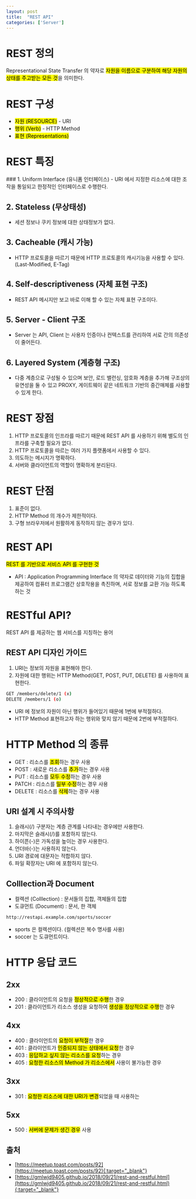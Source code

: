 ```yaml
---
layout: post
title:  "REST API"
categories: ['Server']
---
```


# REST 정의

Representational State Transfer 의 약자로 <mark>자원을 이름으로 구분하여 해당 자원의 상태를 주고받는 모든 것</mark>을 의미한다.

# REST 구성

* <mark>자원 (RESOURCE)</mark> - URI
* <mark>행위 (Verb)</mark> - HTTP Method
* <mark>표현 (Representations)</mark>

# REST 특징

<p/>
### 1. Uniform Interface (유니폼 인터페이스)
- URI 에서 지정한 리소스에 대한 조작을 통일되고 한정적인 인터페이스로 수행한다.

## 2. Stateless (무상태성)
- 세션 정보나 쿠키 정보에 대한 상태정보가 없다.

## 3. Cacheable (캐시 가능)
- HTTP 프로토콜을 따르기 때문에 HTTP 프로토콜의 캐시기능을 사용할 수 있다. (Last-Modified, E-Tag)

## 4. Self-descriptiveness (자체 표현 구조)
- REST API 메시지만 보고 바로 이해 할 수 있는 자체 표현 구조이다.

## 5. Server - Client 구조
- Server 는 API,  Client 는 사용자 인증이나 컨텍스트를 관리하여 서로 간의 의존성이 줄어든다.

## 6. Layered System (계층형 구조)
- 다중 계층으로 구성될 수 있으며 보안, 로드 밸런싱, 암호화 계층을 추가해 구조상의 유연성을 둘 수 있고 PROXY, 게이트웨이 같은 네트워크 기반의 중간매체를 사용할 수 있게 한다.

# REST 장점

1. HTTP 프로토콜의 인프라를 따르기 때문에 REST API 를 사용하기 위해 별도의 인프라를 구축할 필요가 없다.
2. HTTP 프로토콜을 따르는 여러 가지 플랫폼에서 사용할 수 있다.
3. 의도하는 메시지가 명확하다.
4. 서버와 클라이언트의 역할이 명확하게 분리된다.


# REST 단점 

1. 표준이 없다.
2. HTTP Method 의 개수가 제한적이다.
3. 구형 브라우저에서 원활하게 동작하지 않는 경우가 있다.


# REST API

<mark>REST 를 기반으로 서비스 API 를 구현한 것</mark>

* API : Application Programming Interface 의 약자로 데이터와 기능의 집합을 제공하여 컴퓨터 프로그램간 상호작용을 촉진하며, 서로 정보를 교환 가능 하도록 하는 것

# RESTful API?

REST API 를 제공하는 웹 서비스를 지칭하는 용어


## REST API 디자인 가이드

1. URI는 정보의 자원을 표현해야 한다.
2. 자원에 대한 행위는 HTTP Method(GET, POST, PUT, DELETE) 를 사용하여 표현한다.

```bash
GET /members/delete/1 (x)
DELETE /members/1 (o)
```
* URI 에 정보의 자원이 아닌 행위가 들어있기 때문에 1번에 부적절하다.
* HTTP Method 표현하고자 하는 행위와 맞지 않기 때문에 2번에 부적절하다.

# HTTP Method 의 종류

* GET : 리소스를 <mark>조회</mark>하는 경우 사용
* POST : 새로운 리소스를 <mark>추가</mark>하는 경우 사용
* PUT : 리소스를 <mark>모두 수정</mark>하는 경우 사용
* PATCH : 리소스를 <mark>일부 수정</mark>하는 경우 사용
* DELETE : 리소스를 <mark>삭제</mark>하는 경우 사용

## URI 설계 시 주의사항

1. 슬래시(/) 구분자는 계층 관계를 나타내는 경우에만 사용한다.
2. 마지막은 슬래시(/)를 포함하지 않는다.
3. 하이픈(-)은 가독성을 높이는 경우 사용한다.
4. 언더바(-)는 사용하지 않는다.
5. URI 경로에 대문자는 적합하지 않다.
6. 파일 확장자는 URI 에 포함하지 않는다.

## Colllection과 Document

* 컬렉션 (Colllection) : 문서들의 집합, 객체들의 집합
* 도큐먼트 (Document) : 문서, 한 객체

```bash
http://restapi.example.com/sports/soccer
```
* sports 은 컬렉션이다. (컬렉션은 복수 명사를 사용)
* soccer 는 도큐먼트이다.


# HTTP 응답 코드

## 2xx
* 200 : 클라이언트의 요청을 <mark>정상적으로 수행</mark>한 경우
* 201 : 클라이언트가 리소스 생성을 요청하여 <mark>생성을 정상적으로 수행</mark>한 경우

## 4xx
* 400 : 클라이언트의 <mark>요청이 부적절</mark>한 경우
* 401 : 클라이언트가 <mark>인증되지 않는 상태에서 요청</mark>한 경우
* 403 : <mark>응답하고 싶지 않는 리소스를 요청</mark>하는 경우
* 405 : <mark>요청한 리소스의 Method 가 리소스에서</mark> 사용이 불가능한 경우

## 3xx
* 301 :  <mark>요청한 리소스에 대한 URI가 변경</mark>되었을 때 사용하는

## 5xx
* 500 :  <mark>서버에 문제가 생긴 경우</mark> 사용


## 출처

* [https://meetup.toast.com/posts/92](https://meetup.toast.com/posts/92){:target="_blank"}
* [https://gmlwjd9405.github.io/2018/09/21/rest-and-restful.html](https://gmlwjd9405.github.io/2018/09/21/rest-and-restful.html){:target="_blank"}



